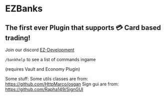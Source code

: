 # EZBanks

## **The first ever Plugin that supports 💳 Card based trading!**

Join our discord [EZ-Development](https://discord.gg/k4knhZrTYt)

```/bankhelp``` to see a list of commands ingame

(requires Vault and Economy Plugin)

Some stuff:
Some utils classes are from: https://github.com/HttpMarco/osgan
Sign gui are from: https://github.com/Rapha149/SignGUI
